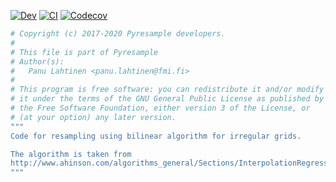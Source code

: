 <!-- [![Stable](https://img.shields.io/badge/docs-stable-blue.svg)](https://jl-pkgs.github.io/SpatInterp.jl/stable) -->
[![Dev](https://img.shields.io/badge/docs-dev-blue.svg)](https://jl-pkgs.github.io/SpatInterp.jl/dev)
[![CI](https://github.com/jl-pkgs/SpatInterp.jl/actions/workflows/CI.yml/badge.svg)](https://github.com/jl-pkgs/SpatInterp.jl/actions/workflows/CI.yml)
[![Codecov](https://codecov.io/gh/jl-pkgs/SpatInterp.jl/branch/master/graph/badge.svg)](https://app.codecov.io/gh/jl-pkgs/SpatInterp.jl/tree/master)


```julia
# Copyright (c) 2017-2020 Pyresample developers.
#
# This file is part of Pyresample
# Author(s):
#   Panu Lahtinen <panu.lahtinen@fmi.fi>
#
# This program is free software: you can redistribute it and/or modify
# it under the terms of the GNU General Public License as published by
# the Free Software Foundation, either version 3 of the License, or
# (at your option) any later version.
"""
Code for resampling using bilinear algorithm for irregular grids.

The algorithm is taken from
http://www.ahinson.com/algorithms_general/Sections/InterpolationRegression/InterpolationIrregularSpatInterp.pdf
"""
```
